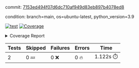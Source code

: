commit: [7153ed494f07d6dc710af949d83eb897b4078ed8](https://github.com/rcmdnk/s3-reader/tree/7153ed494f07d6dc710af949d83eb897b4078ed8)

condition: branch=main, os=ubuntu-latest, python_version=3.9

[![test](https://github.com/rcmdnk/s3-reader/actions/workflows/test.yml/badge.svg)](https://github.com/rcmdnk/s3-reader/actions/runs/8610163629)
<a href="https://github.com/rcmdnk/s3-reader/blob/7153ed494f07d6dc710af949d83eb897b4078ed8/README.md"><img alt="Coverage" src="https://img.shields.io/badge/Coverage-48%25-orange.svg" /></a><details><summary>Coverage Report </summary><table><tr><th>File</th><th>Stmts</th><th>Miss</th><th>Cover</th><th>Missing</th></tr><tbody><tr><td colspan="5"><b>src/s3_reader</b></td></tr><tr><td>&nbsp; &nbsp;<a href="https://github.com/rcmdnk/s3-reader/blob/7153ed494f07d6dc710af949d83eb897b4078ed8/src/s3_reader/file.py">file.py</a></td><td>53</td><td>30</td><td>43%</td><td><a href="https://github.com/rcmdnk/s3-reader/blob/7153ed494f07d6dc710af949d83eb897b4078ed8/src/s3_reader/file.py#L49-L53">49&ndash;53</a>, <a href="https://github.com/rcmdnk/s3-reader/blob/7153ed494f07d6dc710af949d83eb897b4078ed8/src/s3_reader/file.py#L56-L57">56&ndash;57</a>, <a href="https://github.com/rcmdnk/s3-reader/blob/7153ed494f07d6dc710af949d83eb897b4078ed8/src/s3_reader/file.py#L61-L67">61&ndash;67</a>, <a href="https://github.com/rcmdnk/s3-reader/blob/7153ed494f07d6dc710af949d83eb897b4078ed8/src/s3_reader/file.py#L71-L76">71&ndash;76</a>, <a href="https://github.com/rcmdnk/s3-reader/blob/7153ed494f07d6dc710af949d83eb897b4078ed8/src/s3_reader/file.py#L81-L109">81&ndash;109</a></td></tr><tr><td><b>TOTAL</b></td><td><b>58</b></td><td><b>30</b></td><td><b>48%</b></td><td>&nbsp;</td></tr></tbody></table></details>

| Tests | Skipped | Failures | Errors | Time |
| ----- | ------- | -------- | -------- | ------------------ |
| 2 | 0 :zzz: | 0 :x: | 0 :fire: | 1.122s :stopwatch: |

